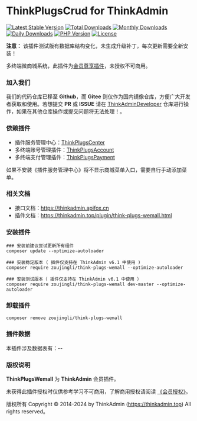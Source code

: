 # ThinkPlugsCrud for ThinkAdmin

[![Latest Stable Version](https://poser.pugx.org/zoujingli/think-plugs-wemall/v/stable)](https://packagist.org/packages/zoujingli/think-plugs-wemall)
[![Total Downloads](https://poser.pugx.org/zoujingli/think-plugs-wemall/downloads)](https://packagist.org/packages/zoujingli/think-plugs-wemall)
[![Monthly Downloads](https://poser.pugx.org/zoujingli/think-plugs-wemall/d/monthly)](https://packagist.org/packages/zoujingli/think-plugs-wemall)
[![Daily Downloads](https://poser.pugx.org/zoujingli/think-plugs-wemall/d/daily)](https://packagist.org/packages/zoujingli/think-plugs-wemall)
[![PHP Version](https://thinkadmin.top/static/icon/php-7.1.svg)](https://thinkadmin.top)
[![License](https://thinkadmin.top/static/icon/license-vip.svg)](https://thinkadmin.top/vip-introduce)

**注意：** 该插件测试版有数据库结构变化，未生成升级补丁，每次更新需要全新安装！

多终端微商城系统，此插件为[会员尊享插件](https://thinkadmin.top/vip-introduce)，未授权不可商用。

### 加入我们

我们的代码仓库已移至 **Github**，而 **Gitee** 则仅作为国内镜像仓库，方便广大开发者获取和使用。若想提交 **PR** 或 **ISSUE** 请在 [ThinkAdminDeveloper](https://github.com/zoujingli/ThinkAdminDeveloper) 仓库进行操作，如果在其他仓库操作或提交问题将无法处理！。

### 依赖插件

* 插件服务管理中心：[ThinkPlugsCenter](https://thinkadmin.top/plugin/think-plugs-center.html)
* 多终端账号管理插件：[ThinkPlugsAccount](https://thinkadmin.top/vip-plugs-account)
* 多终端支付管理插件：[ThinkPlugsPayment](https://thinkadmin.top/vip-plugs-payment)

如果不安装《插件服务管理中心》将不显示商城菜单入口，需要自行手动添加菜单。

### 相关文档

* 接口文档：https://thinkadmin.apifox.cn
* 插件文档：https://thinkadmin.top/plugin/think-plugs-wemall.html

### 安装插件

```shell
### 安装前建议尝试更新所有组件
composer update --optimize-autoloader

### 安装稳定版本 ( 插件仅支持在 ThinkAdmin v6.1 中使用 )
composer require zoujingli/think-plugs-wemall --optimize-autoloader

### 安装测试版本（ 插件仅支持在 ThinkAdmin v6.1 中使用 ）
composer require zoujingli/think-plugs-wemall dev-master --optimize-autoloader
```

### 卸载插件

```shell
composer remove zoujingli/think-plugs-wemall
```

### 插件数据

本插件涉及数据表有：--

### 版权说明

**ThinkPlugsWemall** 为 **ThinkAdmin** 会员插件。

未获得此插件授权时仅供参考学习不可商用，了解商用授权请阅读 [《会员授权》](https://thinkadmin.top/vip-introduce)。

版权所有 Copyright © 2014-2024 by ThinkAdmin (https://thinkadmin.top) All rights reserved。